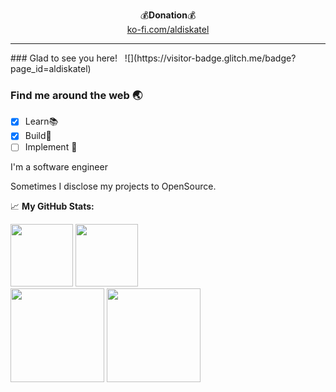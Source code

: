 <p align="center">
<!--     https://neumedira.com x https://aldiskatel.net x https://borneokoding.org
</br></br> -->
💰<b>Donation</b>💰</br>
<a href="https://ko-fi.com/X8X4AQ129">ko-fi.com/aldiskatel</a>
</p>
<hr>
### Glad to see you here! &nbsp; ![](https://visitor-badge.glitch.me/badge?page_id=aldiskatel)
<h3>Find me around the web 🌏</h3>

- [x] Learn📚
- [x] Build🚀
- [ ] Implement 🥋

I'm a software engineer

Sometimes I disclose my projects to OpenSource.
</br>


📈 **My GitHub Stats:**
<p>
  <img height="100em" src="https://github-readme-stats.vercel.app/api?username=aldiskatel&show_icons=true&hide_border=true&&count_private=true&include_all_commits=true" />
  <img height="100em" src="https://github-readme-stats.vercel.app/api/top-langs/?username=aldiskatel&show_icons=true&hide_border=true&layout=compact&langs_count=8"/>
<br>  
<img height="150em" src="https://activity-graph.herokuapp.com/graph?username=aldiskatel&theme=minimal" />
<img height="150em" src="https://github-profile-summary-cards.vercel.app/api/cards/profile-details?username=aldiskatel&theme=vue" />
</p>

